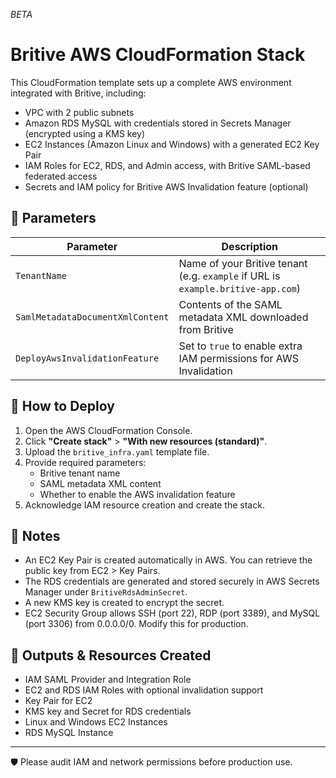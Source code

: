*BETA*

# Britive AWS CloudFormation Stack

This CloudFormation template sets up a complete AWS environment integrated with Britive, including:
- VPC with 2 public subnets
- Amazon RDS MySQL with credentials stored in Secrets Manager (encrypted using a KMS key)
- EC2 Instances (Amazon Linux and Windows) with a generated EC2 Key Pair
- IAM Roles for EC2, RDS, and Admin access, with Britive SAML-based federated access
- Secrets and IAM policy for Britive AWS Invalidation feature (optional)

## 🔧 Parameters

| Parameter                         | Description                                                                       |
|-----------------------------------|-----------------------------------------------------------------------------------|
| `TenantName`                      | Name of your Britive tenant (e.g. `example` if URL is `example.britive-app.com`)  |
| `SamlMetadataDocumentXmlContent`  | Contents of the SAML metadata XML downloaded from Britive                         |
| `DeployAwsInvalidationFeature`    | Set to `true` to enable extra IAM permissions for AWS Invalidation                |

## 🚀 How to Deploy

1. Open the AWS CloudFormation Console.
2. Click **"Create stack"** > **"With new resources (standard)"**.
3. Upload the `britive_infra.yaml` template file.
4. Provide required parameters:
   - Britive tenant name
   - SAML metadata XML content
   - Whether to enable the AWS invalidation feature
5. Acknowledge IAM resource creation and create the stack.

## 🔐 Notes

- An EC2 Key Pair is created automatically in AWS. You can retrieve the public key from EC2 > Key Pairs.
- The RDS credentials are generated and stored securely in AWS Secrets Manager under `BritiveRdsAdminSecret`.
- A new KMS key is created to encrypt the secret.
- EC2 Security Group allows SSH (port 22), RDP (port 3389), and MySQL (port 3306) from 0.0.0.0/0. Modify this for production.

## 📎 Outputs & Resources Created

- IAM SAML Provider and Integration Role
- EC2 and RDS IAM Roles with optional invalidation support
- Key Pair for EC2
- KMS key and Secret for RDS credentials
- Linux and Windows EC2 Instances
- RDS MySQL Instance

---

🛡️ Please audit IAM and network permissions before production use.
